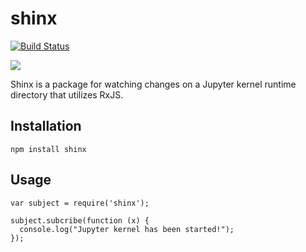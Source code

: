 # shinx
[![Build Status](https://travis-ci.org/captainsafia/hawkeye.svg?branch=master)](https://travis-ci.org/captainsafia/hawkeye)

![](http://randompokemon.com/sprites/animated/403.gif)

Shinx is a package for watching changes on a Jupyter kernel runtime directory that utilizes RxJS.

## Installation

```
npm install shinx
```

## Usage

```
var subject = require('shinx');

subject.subcribe(function (x) {
  console.log("Jupyter kernel has been started!");
});
```
